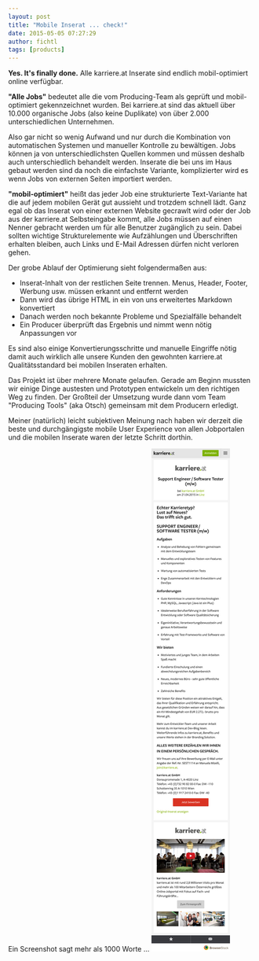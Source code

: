 ```yaml
---
layout: post
title: "Mobile Inserat ... check!"
date: 2015-05-05 07:27:29
author: fichtl
tags: [products]
---
```

__Yes. It's finally done.__  Alle karriere.at Inserate sind endlich mobil-optimiert online verfügbar.

<!--more-->

__"Alle Jobs"__ bedeutet alle die vom Producing-Team als geprüft und mobil-optimiert gekennzeichnet wurden. Bei karriere.at sind das aktuell über 10.000 organische Jobs (also keine Duplikate) von über 2.000 unterschiedlichen Unternehmen.

Also gar nicht so wenig Aufwand und nur durch die Kombination von automatischen Systemen und manueller Kontrolle zu bewältigen. Jobs können ja von unterschiedlichsten Quellen kommen und müssen deshalb auch unterschiedlich behandelt werden. Inserate die bei uns im Haus gebaut werden sind da noch die einfachste Variante, komplizierter wird es wenn Jobs von externen Seiten importiert werden.

__"mobil-optimiert"__ heißt das jeder Job eine strukturierte Text-Variante hat die auf jedem mobilen Gerät gut aussieht und trotzdem schnell lädt. Ganz egal ob das Inserat von einer externen Website gecrawlt wird oder der Job aus der karriere.at Selbsteingabe kommt, alle Jobs müssen auf einen Nenner gebracht werden um für alle Benutzer zugänglich zu sein. Dabei sollten wichtige Strukturelemente wie Aufzählungen und Überschriften erhalten bleiben, auch Links und E-Mail Adressen dürfen nicht verloren gehen.

Der grobe Ablauf der Optimierung sieht folgendermaßen aus:
* Inserat-Inhalt von der restlichen Seite trennen. Menus, Header, Footer, Werbung usw. müssen erkannt und entfernt werden
* Dann wird das übrige HTML in ein von uns erweitertes Markdown konvertiert
* Danach werden noch bekannte Probleme und Spezialfälle behandelt
* Ein Producer überprüft das Ergebnis und nimmt wenn nötig Anpassungen vor

Es sind also einige Konvertierungsschritte und manuelle Eingriffe nötig damit auch wirklich alle unsere Kunden den gewohnten karriere.at Qualitätsstandard bei mobilen Inseraten erhalten.

Das Projekt ist über mehrere Monate gelaufen. Gerade am Beginn mussten wir einige Dinge austesten und Prototypen entwickeln um den richtigen Weg zu finden. Der Großteil der Umsetzung wurde dann vom Team "Producing Tools" (aka Otsch) gemeinsam mit dem Producern erledigt.

Meiner (natürlich) leicht subjektiven Meinung nach haben wir derzeit die beste und durchgängigste mobile User Experience von allen Jobportalen und die mobilen Inserate waren der letzte Schritt dorthin.

Ein Screenshot sagt mehr als 1000 Worte ...
![](/assets/images/mobiles-inserat-check/ios_iPhone-6_8.0_portrait.jpg)
